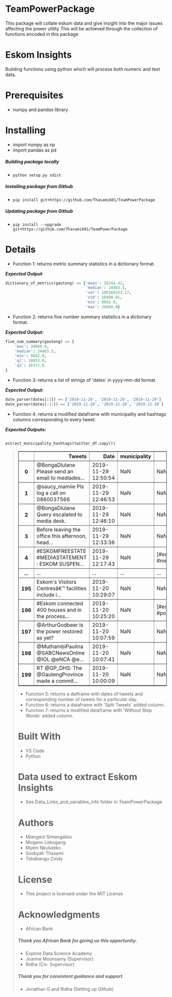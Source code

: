 # TeamPowerPackage
This package will collate eskom data and give insight into the major issues affecting the power utility
This will be achieved through the collection of functions encoded in this package

# Eskom Insights
Building functions using python which will process both numeric and text data.

# Prerequisites
+ numpy and pandas library

# Installing
+ import numpy as np
+ import pandas as pd
##### Building package locally
+ `python setup.py sdist`
##### Installing package from Github
+ `pip install git+https://github.com/Thasami601/TeamPowerPackage`
##### Updating package from Github
+ `pip install --upgrade git+https://github.com/Thasami601/TeamPowerPackage`

# Details
- Function 1: returns metric summary statistics in a dictionary format.

_**Expected Output**_:

```python
dictionary_of_metrics(gauteng) == {'mean': 26244.42,
                                   'median': 24403.5,
                                   'var': 108160153.17,
                                   'std': 10400.01,
                                   'min': 8842.0,
                                   'max': 39660.0}
 ```

- Function 2: returns five number summary statistics in a dictionary format.

_**Expected Output:**_

```python
five_num_summary(gauteng) == {
    'max': 39660.0,
    'median': 24403.5,
    'min': 8842.0,
    'q1': 18653.0,
    'q3': 36372.0
}

```

- Function 3: returns a list of strings of 'dates' in yyyy-mm-dd format.

_**Expected Output:**_

```python
date_parser(dates[:3]) == ['2019-11-29', '2019-11-29', '2019-11-29']
date_parser(dates[-3:]) == ['2019-11-20', '2019-11-20', '2019-11-20']
```

- Function 4: returns a modified dataframe with municipality and hashtags columns corresponding to every tweet.

_**Expected Outputs:**_ 

```python

extract_municipality_hashtags(twitter_df.copy())

```
> <table class="dataframe" border="1">
  <thead>
    <tr style="text-align: right;">
      <th></th>
      <th>Tweets</th>
      <th>Date</th>
      <th>municipality</th>
      <th>hashtags</th>
    </tr>
  </thead>
  <tbody>
    <tr>
      <th>0</th>
      <td>@BongaDlulane Please send an email to mediades...</td>
      <td>2019-11-29 12:50:54</td>
      <td>NaN</td>
      <td>NaN</td>
    </tr>
    <tr>
      <th>1</th>
      <td>@saucy_mamiie Pls log a call on 0860037566</td>
      <td>2019-11-29 12:46:53</td>
      <td>NaN</td>
      <td>NaN</td>
    </tr>
    <tr>
      <th>2</th>
      <td>@BongaDlulane Query escalated to media desk.</td>
      <td>2019-11-29 12:46:10</td>
      <td>NaN</td>
      <td>NaN</td>
    </tr>
    <tr>
      <th>3</th>
      <td>Before leaving the office this afternoon, head...</td>
      <td>2019-11-29 12:33:36</td>
      <td>NaN</td>
      <td>NaN</td>
    </tr>
    <tr>
      <th>4</th>
      <td>#ESKOMFREESTATE #MEDIASTATEMENT : ESKOM SUSPEN...</td>
      <td>2019-11-29 12:17:43</td>
      <td>NaN</td>
      <td>[#eskomfreestate, #mediastatement]</td>
    </tr>
    <tr>
      <th>...</th>
      <td>...</td>
      <td>...</td>
      <td>...</td>
      <td>...</td>
    </tr>
    <tr>
      <th>195</th>
      <td>Eskom's Visitors Centresâ€™ facilities include i...</td>
      <td>2019-11-20 10:29:07</td>
      <td>NaN</td>
      <td>NaN</td>
    </tr>
    <tr>
      <th>196</th>
      <td>#Eskom connected 400 houses and in the process...</td>
      <td>2019-11-20 10:25:20</td>
      <td>NaN</td>
      <td>[#eskom, #eskom, #poweringyourworld]</td>
    </tr>
    <tr>
      <th>197</th>
      <td>@ArthurGodbeer Is the power restored as yet?</td>
      <td>2019-11-20 10:07:59</td>
      <td>NaN</td>
      <td>NaN</td>
    </tr>
    <tr>
      <th>198</th>
      <td>@MuthambiPaulina @SABCNewsOnline @IOL @eNCA @e...</td>
      <td>2019-11-20 10:07:41</td>
      <td>NaN</td>
      <td>NaN</td>
    </tr>
    <tr>
      <th>199</th>
      <td>RT @GP_DHS: The @GautengProvince made a commit...</td>
      <td>2019-11-20 10:00:09</td>
      <td>NaN</td>
      <td>NaN</td>
    </tr>
  </tbody>
</table>

- Function 5: returns a datframe with dates of tweets and corresponding number of tweets for a particular day.
- Function 6: returns a dataframe with 'Split Tweets' added column.
- Function 7: returns a modified dataframe with 'Without Stop Words' added column.

# Built With
- VS Code
- Python

# Data used to extract Eskom Insights
- See Data_Links_and_variables_info folder in TeamPowerPackage

# Authors
+ Mlangeni Simangaliso
+ Mogano Lebogang
+ Myeni Nkululeko
+ Soobyah Thasami
+ Tshabangu Cindy

# License
+ This project is licensed under the MIT License

# Acknowledgments
+ African Bank 
##### Thank you African Bank for giving us this opportunity.
+ Explore Data Science Academy
+ Joanne Moonsamy (Supervisor)
+ Ridha (Co- Supervisor)
##### Thank you for consistent guidance and support.
+ Jonathan G and Ridha (Setting up Github)
